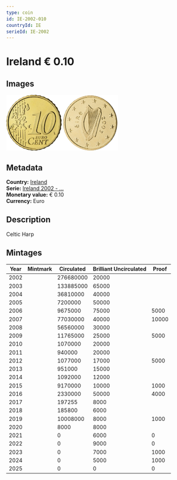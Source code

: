 ```yaml
---
type: coin
id: IE-2002-010
countryId: IE
serieId: IE-2002
---
```


# Ireland € 0.10

## Images

<img src="../../../Images/common-2002-010.webp" height="150" alt="Front image"><img src="Images/ireland-2002-010.webp" height="150" alt="Back image">

## Metadata

**Country:** [Ireland](../index.md)\
**Serie:** [Ireland 2002 - ...](index.md)\
**Monetary value:** € 0.10\
**Currency:** Euro

## Description

Celtic Harp

## Mintages

| Year | Mintmark | Circulated | Brilliant Uncirculated | Proof |
| ---- | -------- | ---------- | ---------------------- | ----- |
| 2002 |          | 276680000  | 20000                  |       |
| 2003 |          | 133885000  | 65000                  |       |
| 2004 |          | 36810000   | 40000                  |       |
| 2005 |          | 7200000    | 50000                  |       |
| 2006 |          | 9675000    | 75000                  | 5000  |
| 2007 |          | 77030000   | 40000                  | 10000 |
| 2008 |          | 56560000   | 30000                  |       |
| 2009 |          | 11765000   | 25000                  | 5000  |
| 2010 |          | 1070000    | 20000                  |       |
| 2011 |          | 940000     | 20000                  |       |
| 2012 |          | 1077000    | 17000                  | 5000  |
| 2013 |          | 951000     | 15000                  |       |
| 2014 |          | 1092000    | 12000                  |       |
| 2015 |          | 9170000    | 10000                  | 1000  |
| 2016 |          | 2330000    | 50000                  | 4000  |
| 2017 |          | 197255     | 8000                   |       |
| 2018 |          | 185800     | 6000                   |       |
| 2019 |          | 10008000   | 8000                   | 1000  |
| 2020 |          | 8000       | 8000                   |       |
| 2021 |          | 0          | 6000                   | 0     |
| 2022 |          | 0          | 9000                   | 0     |
| 2023 |          | 0          | 7000                   | 1000  |
| 2024 |          | 0          | 5000                   | 1000  |
| 2025 |          | 0          | 0                      | 0     |
